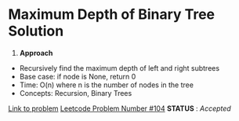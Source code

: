 
# Maximum Depth of Binary Tree Solution

1. **Approach**  
* Recursively find the maximum depth of left and right subtrees
* Base case: if node is None, return 0
* Time: O(n) where n is the number of nodes in the tree
* Concepts: Recursion, Binary Trees

[Link to problem](https://leetcode.com/problems/maximum-depth-of-binary-tree/)
<u>Leetcode Problem Number #104</u>
**STATUS** : _Accepted_
